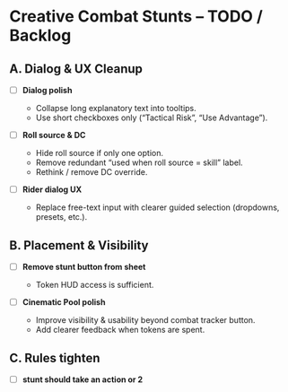 # Creative Combat Stunts – TODO / Backlog

## A. Dialog & UX Cleanup
- [ ] **Dialog polish**
  - Collapse long explanatory text into tooltips.
  - Use short checkboxes only (“Tactical Risk”, “Use Advantage”).

- [ ] **Roll source & DC**
  - Hide roll source if only one option.
  - Remove redundant “used when roll source = skill” label.
  - Rethink / remove DC override.

- [ ] **Rider dialog UX**
  - Replace free-text input with clearer guided selection (dropdowns, presets, etc.).

## B. Placement & Visibility
- [ ] **Remove stunt button from sheet**
  - Token HUD access is sufficient.

- [ ] **Cinematic Pool polish**
  - Improve visibility & usability beyond combat tracker button.
  - Add clearer feedback when tokens are spent.

## C. Rules tighten
- [ ] **stunt should take an action or 2**